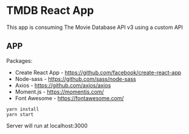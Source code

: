 # TMDB React App
This app is consuming The Movie Database API v3 using a custom API

## APP
Packages:
- Create React App - https://github.com/facebook/create-react-app
- Node-sass - https://github.com/sass/node-sass
- Axios - https://github.com/axios/axios
- Moment.js - https://momentjs.com/
- Font Awesome - https://fontawesome.com/

```
yarn install
yarn start
```

Server will run at localhost:3000